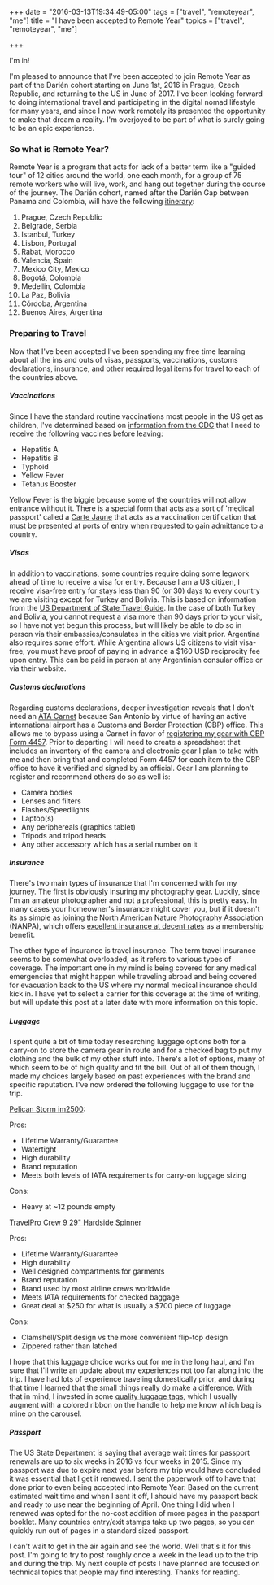 +++
date = "2016-03-13T19:34:49-05:00"
tags = ["travel", "remoteyear", "me"]
title = "I have been accepted to Remote Year"
topics = ["travel", "remoteyear", "me"]

+++

I'm in!

I'm pleased to announce that I've been accepted to join Remote Year as part of the Darién cohort starting on June 1st, 2016 in Prague, Czech Republic, and returning to the US in June of 2017.  I've been looking forward to doing international travel and participating in the digital nomad lifestyle for many years, and since I now work remotely its presented the opportunity to make that dream a reality.  I'm overjoyed to be part of what is surely going to be an epic experience.

### So what is Remote Year?

Remote Year is a program that acts for lack of a better term like a "guided tour" of 12 cities around the world, one each month, for a group of 75 remote workers who will live, work, and hang out together during the course of the journey.  The Darién cohort, named after the Darién Gap between Panama and Colombia, will have the following [itinerary](http://www.remoteyear.com/itinerary/):

1. Prague, Czech Republic
2. Belgrade, Serbia
3. Istanbul, Turkey
4. Lisbon, Portugal
5. Rabat, Morocco
6. Valencia, Spain
7. Mexico City, Mexico
8. Bogotá, Colombia
9. Medellin, Colombia
10. La Paz, Bolivia
11. Córdoba, Argentina
12. Buenos Aires, Argentina


### Preparing to Travel

Now that I've been accepted I've been spending my free time learning about all the ins and outs of visas, passports, vaccinations, customs declarations, insurance, and other required legal items for travel to each of the countries above.

##### Vaccinations

Since I have the standard routine vaccinations most people in the US get as children, I've determined based on [information from the CDC](http://wwwnc.cdc.gov/travel) that I need to receive the following vaccines before leaving:

* Hepatitis A
* Hepatitis B
* Typhoid
* Yellow Fever
* Tetanus Booster

Yellow Fever is the biggie because some of the countries will not allow entrance without it.  There is a special form that acts as a sort of 'medical passport' called a [Carte Jaune](https://en.wikipedia.org/wiki/Carte_Jaune) that acts as a vaccination certification that must be presented at ports of entry when requested to gain admittance to a country.

##### Visas

In addition to vaccinations, some countries require doing some legwork ahead of time to receive a visa for entry.  Because I am a US citizen, I receive visa-free entry for stays less than 90 (or 30) days to every country we are visiting except for Turkey and Bolivia.  This is based on information from the [US Department of State Travel Guide](http://travel.state.gov/content/passports/en/country.html).  In the case of both Turkey and Bolivia, you cannot request a visa more than 90 days prior to your visit, so I have not yet begun this process, but will likely be able to do so in person via their embassies/consulates in the cities we visit prior.  Argentina also requires some effort.  While Argentina allows US citizens to visit visa-free, you must have proof of paying in advance a $160 USD reciprocity fee upon entry.  This can be paid in person at any Argentinian consular office or via their website.

##### Customs declarations

Regarding customs declarations, deeper investigation reveals that I don't need an [ATA Carnet](http://www.atacarnet.com/about-carnets) because San Antonio by virtue of having an active international airport has a Customs and Border Protection (CBP) office.  This allows me to bypass using a Carnet in favor of [registering my gear with CBP Form 4457](https://help.cbp.gov/app/answers/detail/a_id/368/~/registering-equipment%2C-computer%2C-camera%2C-laptops%2C-etc.-prior-to-traveling).  Prior to departing I will need to create a spreadsheet that includes an inventory of the camera and electronic gear I plan to take with me and then bring that and completed Form 4457 for each item to the CBP office to have it verified and signed by an official.  Gear I am planning to register and recommend others do so as well is:

* Camera bodies
* Lenses and filters
* Flashes/Speedlights
* Laptop(s)
* Any periphereals (graphics tablet)
* Tripods and tripod heads
* Any other accessory which has a serial number on it

##### Insurance

There's two main types of insurance that I'm concerned with for my
journey.  The first is obviously insuring my photography gear.  Luckily,
since I'm an amateur photographer and not a professional, this is pretty
easy.  In many cases your homeowner's insurance might cover you, but if
it doesn't its as simple as joining the North American Nature
Photography Association (NANPA), which offers [excellent
insurance at decent rates](http://www.nanpa.org/membership/insurance/)
as a membership benefit.

The other type of insurance is travel insurance.  The term travel
insurance seems to be somewhat overloaded, as it refers to various types
of coverage.  The important one in my mind is being covered for any
medical emergencies that might happen while traveling abroad and being
covered for evacuation back to the US where my normal medical insurance
should kick in.  I have yet to select a carrier for this coverage at the
time of writing, but will update this post at a later date with more
information on this topic.


##### Luggage

I spent quite a bit of time today researching luggage options both for a
carry-on to store the camera gear in route and for a checked bag to put
my clothing and the bulk of my other stuff into.  There's a lot of
options, many of which seem to be of high quality and fit the bill.  Out
of all of them though, I made my choices largely based on past
experiences with the brand and specific reputation.  I've now ordered
the following luggage to use for the trip.

[Pelican Storm
im2500](http://www.pelican.com/us/en/product/watertight-storm-hard-cases/medium-case/travel-case/iM2500/):

Pros:

* Lifetime Warranty/Guarantee
* Watertight
* High durability
* Brand reputation
* Meets both levels of IATA requirements for carry-on luggage sizing

Cons:

* Heavy at ~12 pounds empty


[TravelPro Crew 9 29" Hardside
Spinner](https://www.travelproluggageoutlet.com/travelpro-crew-9-29-expandable-hardside-spinner/)

Pros:

* Lifetime Warranty/Guarantee
* High durability
* Well designed compartments for garments
* Brand reputation
* Brand used by most airline crews worldwide
* Meets IATA requirements for checked baggage
* Great deal at $250 for what is usually a $700 piece of luggage

Cons:

* Clamshell/Split design vs the more convenient flip-top design
* Zippered rather than latched


I hope that this luggage choice works out for me in the long haul, and
I'm sure that I'll write an update about my experiences not too far
along into the trip.  I have had lots of experience traveling
domestically prior, and during that time I learned that the small things
really do make a difference.  With that in mind, I invested in some
[quality luggage
tags](http://www.amazon.com/Luggage-Business-Holder-TUFFTAAG-Options/dp/B00GT1HB4W/), which I usually augment with a colored ribbon on
the handle to help me know which bag is mine on the carousel.


##### Passport

The US State Department is saying that average wait times for passport
renewals are up to six weeks in 2016 vs four weeks in 2015.  Since my
passport was due to expire next year before my trip would have concluded
it was essential that I get it renewed.  I sent the paperwork off to
have that done prior to even being accepted into Remote Year.  Based on
the current estimated wait time and when I sent it off, I should have my
passport back and ready to use near the beginning of April.  One thing I
did when I renewed was opted for the no-cost addition of more pages in
the passport booklet.  Many countries entry/exit stamps take up two
pages, so you can quickly run out of pages in a standard sized passport.



I can't wait to get in the air again and see the world.  Well that's it
for this post.  I'm going to try to post roughly once a week in the lead
up to the trip and during the trip.  My next couple of posts I have
planned are focused on technical topics that people may find
interesting.  Thanks for reading.
